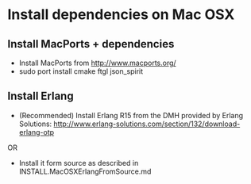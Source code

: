 # Install dependencies on Mac OSX

## Install MacPorts + dependencies

 * Install MacPorts from http://www.macports.org/
 * sudo port install cmake ftgl json_spirit

## Install Erlang

 * (Recommended) Install Erlang R15 from the DMH provided by Erlang Solutions: http://www.erlang-solutions.com/section/132/download-erlang-otp

 OR

 * Install it form source as described in INSTALL.MacOSXErlangFromSource.md


